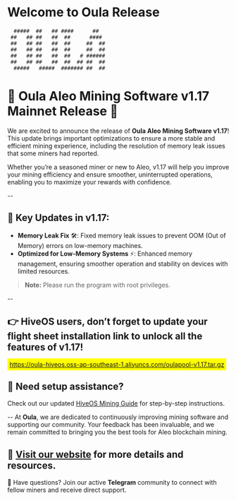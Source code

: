 # Welcome to Oula Release

```
  #####  ##   ## ####      ##    
 ##   ## ##   ##  ##      ####   
 ##   ## ##   ##  ##     ##  ##  
 ##   ## ##   ##  ##     ##  ##  
 ##   ## ##   ##  ##   # ######  
 ##   ## ##   ##  ##  ## ##  ##  
  #####   #####  ####### ##  ##
```

# 🚀 Oula Aleo Mining Software v1.17 Mainnet Release 🎉

We are excited to announce the release of **Oula Aleo Mining Software v1.17**! This update brings important optimizations to ensure a more stable and efficient mining experience, including the resolution of memory leak issues that some miners had reported.

Whether you’re a seasoned miner or new to Aleo, v1.17 will help you improve your mining efficiency and ensure smoother, uninterrupted operations, enabling you to maximize your rewards with confidence.

--
## 🔧 Key Updates in v1.17:
- **Memory Leak Fix** 🛠️: Fixed memory leak issues to prevent OOM (Out of Memory) errors on low-memory machines.
- **Optimized for Low-Memory Systems** ⚡: Enhanced memory management, ensuring smoother operation and stability on devices with limited resources.

> **Note:** Please run the program with root privileges.

--
## 👉 HiveOS users, don’t forget to update your flight sheet installation link to unlock all the features of v1.17!  
<span style="background-color: yellow; padding: 5px;">https://oula-hiveos.oss-ap-southeast-1.aliyuncs.com/oulapool-v1.17.tar.gz</span>

## 📖 Need setup assistance?  
Check out our updated [HiveOS Mining Guide](https://oula-faq.gitbook.io/zh/en/mining-tutorial/aleo-hiveos) for step-by-step instructions.

--
At **Oula**, we are dedicated to continuously improving mining software and supporting our community. Your feedback has been invaluable, and we remain committed to bringing you the best tools for Aleo blockchain mining.

## 🔗 [Visit our website](https://oula.network) for more details and resources.  
💬 Have questions? Join our active **Telegram** community to connect with fellow miners and receive direct support.

